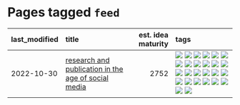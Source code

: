 # Pages tagged `feed`

|last_modified|title|est. idea maturity|tags
|:---|:---|---:|:---|
|2022-10-30|[research and publication in the age of social media](../research-and-social.md)|2752|[![](https://img.shields.io/badge/tag-arxiv-d9f12f)](../tags/arxiv.md) [![](https://img.shields.io/badge/tag-citation-fe76cf)](../tags/citation.md) [![](https://img.shields.io/badge/tag-corrections-8fb3d)](../tags/corrections.md) [![](https://img.shields.io/badge/tag-credit-8a140)](../tags/credit.md) [![](https://img.shields.io/badge/tag-curation-83cbca)](../tags/curation.md) [![](https://img.shields.io/badge/tag-discoverability-e33481)](../tags/discoverability.md) [![](https://img.shields.io/badge/tag-discussion-b4243e)](../tags/discussion.md) [![](https://img.shields.io/badge/tag-feed-b59164)](../tags/feed.md) [![](https://img.shields.io/badge/tag-git-2b1224)](../tags/git.md) [![](https://img.shields.io/badge/tag-github-869cae)](../tags/github.md) [![](https://img.shields.io/badge/tag-historyofscience-3c7f53)](../tags/historyofscience.md) [![](https://img.shields.io/badge/tag-mastodon-22d494)](../tags/mastodon.md) [![](https://img.shields.io/badge/tag-openreview-90446b)](../tags/openreview.md) [![](https://img.shields.io/badge/tag-paperswithcode-35d2ce)](../tags/paperswithcode.md) [![](https://img.shields.io/badge/tag-platform-8e95e2)](../tags/platform.md) [![](https://img.shields.io/badge/tag-publication-834fc2)](../tags/publication.md) [![](https://img.shields.io/badge/tag-reproducibility-be4650)](../tags/reproducibility.md) [![](https://img.shields.io/badge/tag-research-3f3dc3)](../tags/research.md) [![](https://img.shields.io/badge/tag-retractions-cdef47)](../tags/retractions.md) [![](https://img.shields.io/badge/tag-search-99b5f2)](../tags/search.md) [![](https://img.shields.io/badge/tag-socialmedia-d46ff4)](../tags/socialmedia.md) [![](https://img.shields.io/badge/tag-stackoverflow-faa2fc)](../tags/stackoverflow.md) [![](https://img.shields.io/badge/tag-subscription-1ee399)](../tags/subscription.md) [![](https://img.shields.io/badge/tag-transparency-e6ab9)](../tags/transparency.md) [![](https://img.shields.io/badge/tag-twitter-49fd1a)](../tags/twitter.md) [![](https://img.shields.io/badge/tag-validation-6edb5)](../tags/validation.md)|